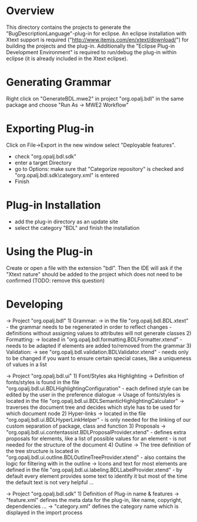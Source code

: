 # Overview
This directory contains the projects to generate the "BugDescriptionLanguage"-plug-in for eclipse.
An eclipse installation with Xtext support is required ("http://www.itemis.com/en/xtext/download/") for building the projects and the plug-in.
Additionally the "Eclipse Plug-in Development Environment" is required to run/debug the plug-in within eclipse (it is already included in the Xtext eclipse).


# Generating Grammar
Right click on "GenerateBDL.mwe2" in project "org.opalj.bdl" in the same package and choose "Run As -> MWE2 Workflow"

# Exporting Plug-in
Click on File->Export in the new window select "Deployable features".
- check "org.opalj.bdl.sdk"
- enter a target Directory 
- go to Options: make sure that "Categorize repository" is checked and "org.opalj.bdl.sdk\category.xml" is entered
- Finish

# Plug-in Installation
- add the plug-in directory as an update site
- select the category "BDL" and finish the installation

# Using the Plug-in
Create or open a file with the extension "bdl".
Then the IDE will ask if the "Xtext nature" should be added to the project which does not need to be confirmed (TODO: remove this question)

# Developing
-> Project "org.opalj.bdl"
	1) Grammar: 
		-> in the file "org.opalj.bdl.BDL.xtext"
		- the grammar needs to be regenerated in order to reflect changes
		- definitions without assigning values to attributes will not generate classes
	2) Formatting:
		-> located in "org.opalj.bdl.formatting.BDLFormatter.xtend"
		- needs to be adapted if elements are added to/removed from the grammar
	3) Validation:
		-> see "org.opalj.bdl.validation.BDLValidator.xtend"
		- needs only to be changed if you want to ensure certain special cases, like a uniqueness of values in a list

-> Project "org.opalj.bdl.ui"
	1) Font/Styles aka Highlighting 
		-> Definition of fonts/styles is found in the file "org.opalj.bdl.ui.BDLHighlightingConfiguration"
			- each defined style can be edited by the user in the preference dialogue
		-> Usage of fonts/styles is located in the file "org.opalj.bdl.ui.BDLSemanticHighlightingCalculator"
			-> traverses the document tree and decides which style has to be used for which document node
	2) Hyper-links
		-> located in the file "org.opalj.bdl.ui.BDLHyperLinkHelper"
		- is only needed for the linking of our custom separation of package, class and function
	3) Proposals
		-> "org.opalj.bdl.ui.contentassist.BDLProposalProvider.xtend"
		- defines extra proposals for elements, like a list of possible values for an element
		- is not needed for the structure of the document
	4) Outline
		-> The tree definition of the tree structure is located in "org.opalj.bdl.ui.outline.BDLOutlineTreeProvider.xtend"
		- also contains the logic for filtering with in the outline
		-> Icons and text for most elements are defined in the file "org.opalj.bdl.ui.labeling.BDLLabelProvider.xtend"
		- by default every element provides some text to identify it but most of the time the default text is not very helpful ...

-> Project "org.opalj.bdl.sdk"
	1) Definition of Plug-in name & features
		-> "feature.xml" defines the meta data for the plug-in, like name, copyright, dependencies ...
		-> "category.xml" defines the category name which is displayed in the import process